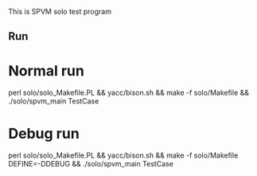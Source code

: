 This is SPVM solo test program

## Run

   # Normal run
   perl solo/solo_Makefile.PL && yacc/bison.sh && make -f solo/Makefile && ./solo/spvm_main TestCase

   # Debug run
   perl solo/solo_Makefile.PL && yacc/bison.sh && make -f solo/Makefile DEFINE=-DDEBUG && ./solo/spvm_main TestCase
